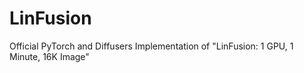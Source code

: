 # LinFusion
Official PyTorch and Diffusers Implementation of "LinFusion: 1 GPU, 1 Minute, 16K Image"
